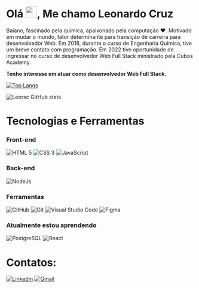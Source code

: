 <h1>Olá <img src="https://raw.githubusercontent.com/kaueMarques/kaueMarques/master/hi.gif" width="30px";>, Me chamo Leonardo Cruz </h1>

Baiano, fascinado pela química, apaixonado pela computação ❤️. Motivado em mudar o mundo, fator determinante para transição de carreira para desenvolvedor Web. Em 2018, durante o curso de Engenharia Química, tive um breve contato com programação. Em 2022 tive oportunidade de ingressar no curso de desenvolvedor Web Full Stack ministrado pela Cubos Academy.

**Tenho interesse em atuar como desenvolvedor Web Full Stack.**

[![Top Langs](https://github-readme-stats.vercel.app/api/top-langs/?username=Leorsc&layout=compact&theme=radical)](https://github.com/Leorsc/github-readme-stats)

![Leorsc GitHub stats](https://github-readme-stats.vercel.app/api?username=Leorsc&show_icons=true&theme=radical)


# Tecnologias e Ferramentas

### Front-end

![HTML 5](https://img.shields.io/badge/HTML5-E34F26?style=for-the-badge&logo=html5&logoColor=white)
![CSS 3](https://img.shields.io/badge/CSS3-1572B6?style=for-the-badge&logo=css3&logoColor=white)
![JavaScript](https://img.shields.io/badge/JavaScript-F7DF1E?style=for-the-badge&logo=javascript&logoColor=black)

### Back-end

![NodeJs](https://img.shields.io/badge/Node.js-43853D?style=for-the-badge&logo=node.js&logoColor=white)

### Ferramentas

![GitHub](https://img.shields.io/badge/GitHub-100000?style=for-the-badge&logo=github&logoColor=white)
![Git](https://img.shields.io/badge/Git-E34F26?style=for-the-badge&logo=git&logoColor=white)
![Visual Studio Code](https://img.shields.io/badge/VSCode-0078D4?style=for-the-badge&logo=visual%20studio%20code&logoColor=white)
![Figma](https://img.shields.io/badge/Figma-F24E1E?style=for-the-badge&logo=figma&logoColor=white)

### Atualmente estou aprendendo

![PostgreSQL](https://img.shields.io/badge/PostgreSQL-316192?style=for-the-badge&logo=postgresql&logoColor=white)
![React](https://img.shields.io/badge/React-20232A?style=for-the-badge&logo=react&logoColor=61DAFB)


# Contatos:

[![Linkedin](https://img.shields.io/badge/LinkedIn-0077B5?style=for-the-badge&logo=linkedin&logoColor=white)](https://www.linkedin.com/in/leonardo-cruz-0613ab24a/)
[![Gmail](https://img.shields.io/badge/Gmail-D14836?style=for-the-badge&logo=gmail&logoColor=white)](mailto:leorsc0605@gmail.com)





     
           
          
           
  



